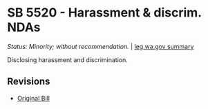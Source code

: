 # SB 5520 - Harassment & discrim. NDAs
*Status: Minority; without recommendation.* | [leg.wa.gov summary](https://app.leg.wa.gov/billsummary?BillNumber=5520&Year=2021)

Disclosing harassment and discrimination.

## Revisions
* [Original Bill](1/)